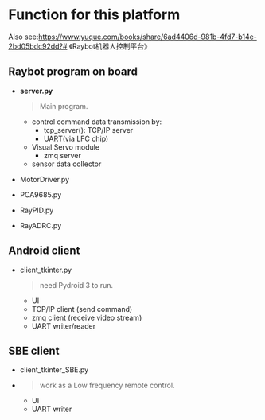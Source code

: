 # Function for this platform
Also see:https://www.yuque.com/books/share/6ad4406d-981b-4fd7-b14e-2bd05bdc92dd?# 《Raybot机器人控制平台》
## Raybot program on board
- **server.py** 

  > Main program.

  - control command data transmission by:
    - tcp_server(): TCP/IP server 
    - UART(via LFC chip)
  - Visual Servo module
    - zmq server
  - sensor data collector

- MotorDriver.py

- PCA9685.py

- RayPID.py

- RayADRC.py

## Android client

- client_tkinter.py

  > need Pydroid 3 to run.
  
  - UI
  - TCP/IP client (send command)
  - zmq client (receive video stream)
  - UART writer/reader
  
## SBE client

- client_tkinter_SBE.py
- 
  > work as a Low frequency remote control.

  - UI
  - UART writer
